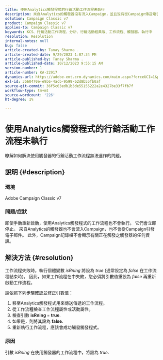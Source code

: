 ```yaml
---
title: 使用Analytics觸發程式的行銷活動工作流程未執行
description: 來自Analytics的觸發器沒有流入Campaign，並且沒有從Campaign傳送電子郵件。
solution: Campaign Classic v7
product: Campaign Classic v7
applies-to: Campaign Classic v7
keywords: KCS、行銷活動工作流程、分析、行銷活動經典版、工作流程、觸發器、執行中
resolution: Resolution
internal-notes: null
bug: false
article-created-by: Tanay Sharma .
article-created-date: 9/29/2023 1:07:34 PM
article-published-by: Tanay Sharma .
article-published-date: 10/12/2023 9:55:15 AM
version-number: 1
article-number: KA-22917
dynamics-url: https://adobe-ent.crm.dynamics.com/main.aspx?forceUCI=1&pagetype=entityrecord&etn=knowledgearticle&id=e0b69a23-c95e-ee11-be6f-6045bd0065f9
exl-id: 3560470e-e9b6-4acb-9599-62d8b55fb0af
source-git-commit: 36f5c63edb1b3de55155222a2e4327be33f7fb7f
workflow-type: tm+mt
source-wordcount: '226'
ht-degree: 1%

---
```


# 使用Analytics觸發程式的行銷活動工作流程未執行


瞭解如何解決使用觸發器的行銷活動工作流程無法運作的問題。

## 說明 {#description}


### 環境

Adobe Campaign Classic v7



### 問題/症狀

即使手動重新啟動，使用Analytics觸發程式的工作流程也不會執行。 它們會立即停止。 來自Analytics的觸發器也不會流入Campaign，也不會從Campaign引發電子郵件。 此外，Campaign記錄檔不會顯示有關正在觸發之觸發器的任何資訊。


## 解決方法 {#resolution}


工作流程失敗時，執行個體變數 *isRning* 將設為 *true* (通常設定為 *false* 在工作流程結束時)。 因此，如果工作流程在中失敗，您必須將引數值重設為 *false* 再重新啟動工作流程。

請依照下列步驟確認並修正引數值：

1. 移至Analytics觸發程式用來傳送傳遞的工作流程。
2. 從工作流程檢查工作流程屬性或活動屬性。
3. 檢查引數 <b>isRning </b>= <b>true</b>.
4. 如果是，則將其設為 <b>false</b>.
5. 重新執行工作流程，應該會成功觸發觸發程式。


### 原因

引數 *isRning* 在使用觸發器的工作流程中，將設為 *true*.
